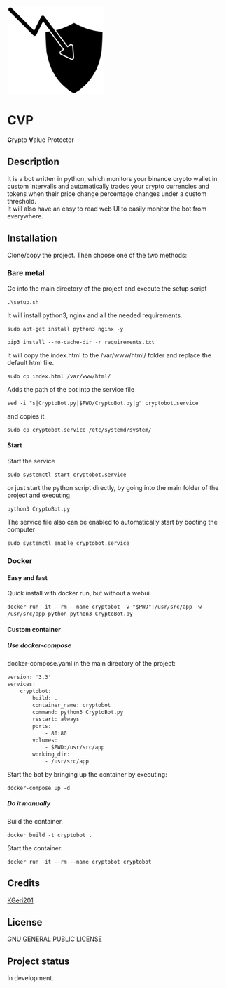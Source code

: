 <img src="CryptoValueProtecter.svg" alt="Crypto Value Protecter" height="200"/>  

# CVP
**C**rypto **V**alue **P**rotecter

## Description
It is a bot written in python, which monitors your binance crypto wallet in custom intervalls
and automatically trades your crypto currencies and tokens 
when their price change percentage changes under a custom threshold.  
It will also have an easy to read web UI to easily monitor the bot from everywhere.

## Installation
Clone/copy the project. Then choose one of the two methods:
### Bare metal
Go into the main directory of the project and execute the setup script
```
.\setup.sh
```
It will install python3, nginx and all the needed requirements.
```
sudo apt-get install python3 nginx -y
```
```
pip3 install --no-cache-dir -r requirements.txt
```
It will copy the index.html to the /var/www/html/ folder and replace the default html file.
```
sudo cp index.html /var/www/html/
```
Adds the path of the bot into the service file
```
sed -i "s|CryptoBot.py|$PWD/CryptoBot.py|g" cryptobot.service
```
and copies it.
```
sudo cp cryptobot.service /etc/systemd/system/
```
#### Start
Start the service
```
sudo systemctl start cryptobot.service
```
or just start the python script directly, by going into the main folder of the project and executing 
```
python3 CryptoBot.py
```
The service file also can be enabled to automatically start by booting the computer
```
sudo systemctl enable cryptobot.service
```
### Docker
#### Easy and fast
Quick install with docker run, but without a webui.
```
docker run -it --rm --name cryptobot -v "$PWD":/usr/src/app -w /usr/src/app python python3 CryptoBot.py
```
#### Custom container
##### Use docker-compose
docker-compose.yaml in the main directory of the project:
```
version: '3.3'
services:
    cryptobot:
        build: .
        container_name: cryptobot
        command: python3 CryptoBot.py
        restart: always
        ports:
            - 80:80
        volumes:
            - $PWD:/usr/src/app
        working_dir: 
            - /usr/src/app
```
Start the bot by bringing up the container by executing:
```
docker-compose up -d
```
##### Do it manually
Build the container.
```
docker build -t cryptobot .
```
Start the container.
```
docker run -it --rm --name cryptobot cryptobot
```

## Credits
[KGeri201](https://github.com/KGeri201)

## License
[GNU GENERAL PUBLIC LICENSE](https://choosealicense.com/licenses/gpl-3.0/)

## Project status
In development.
